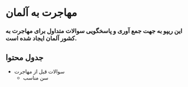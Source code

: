 # مهاجرت به آلمان
### این ریپو به جهت جمع آوری و پاسخگویی سوالات متداول برای مهاجرت به کشور آلمان ایجاد شده است.

## جدول محتوا
- سوالات قبل از مهاجرت
  - سن مناسب
